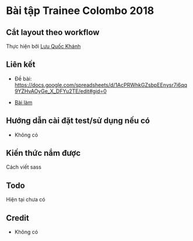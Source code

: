 
# Bài tập Trainee Colombo 2018

## Cắt layout theo workflow

Thực hiện bởi [Lưu Quốc Khánh](https://github.com/kpmquockhanh)

## Liên kết

- Đề bài: https://docs.google.com/spreadsheets/d/1AcPRWhkGZsbpEEnysr7i6qq9YZHvAOyGe_X_DFYu2TE/edit#gid=0

- [Bài làm](https://github.com/kpmquockhanh/Furmi)

## Hướng dẫn cài đặt test/sử dụng nếu có

- Không có

## Kiến thức nắm được

Cách viết sass

## Todo

Hiện tại chưa có

## Credit

- Không có
